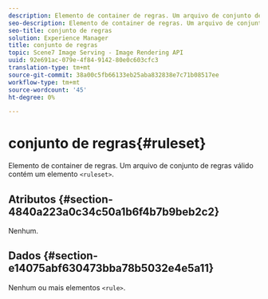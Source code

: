 ```yaml
---
description: Elemento de container de regras. Um arquivo de conjunto de regras válido contém um elemento <ruleset>.
seo-description: Elemento de container de regras. Um arquivo de conjunto de regras válido contém um elemento <ruleset>.
seo-title: conjunto de regras
solution: Experience Manager
title: conjunto de regras
topic: Scene7 Image Serving - Image Rendering API
uuid: 92e691ac-079e-4f84-9142-80e0c603cfc3
translation-type: tm+mt
source-git-commit: 38a00c5fb66133eb25aba832838e7c71b08517ee
workflow-type: tm+mt
source-wordcount: '45'
ht-degree: 0%

---
```



# conjunto de regras{#ruleset}

Elemento de container de regras. Um arquivo de conjunto de regras válido contém um elemento `<ruleset>`.

## Atributos {#section-4840a223a0c34c50a1b6f4b7b9beb2c2}

Nenhum.

## Dados {#section-e14075abf630473bba78b5032e4e5a11}

Nenhum ou mais elementos `<rule>`.
